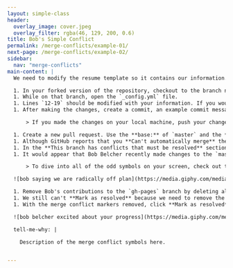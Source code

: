 ```yaml
---
layout: simple-class
header:
  overlay_image: cover.jpeg
  overlay_filter: rgba(46, 129, 200, 0.6)
title: Bob's Simple Conflict
permalink: /merge-conflicts/example-01/
next-page: /merge-conflicts/example-02/
sidebar:
  nav: "merge-conflicts"
main-content: |
  We need to modify the resume template so it contains our information. Using the GitHub Flow, we can make those changes by:

  1. In your forked version of the repository, checkout to the branch named: `username-config`.
  1. While on that branch, open the `_config.yml` file.
  1. Lines `12-19` should be modified with your information. If you would prefer to create a fictional resume, your favorite fictional character's information.
  1. After making the changes, create a commit, an example commit message might be: `Add my information`.

      > If you made the changes on your local machine, push your changes back to repository on GitHub.

  1. Create a new pull request. Use the **base:** of `master` and the **compare:** of `username-config`.
  1. Although GitHub reports that you **Can't automatically merge** these changes, you can still click **Create pull request**.
  1. In the **This branch has conflicts that must be resolved** section of the pull request, you can click the **Resolve conflicts** button to resolve the merge conflict.
  1. It would appear that Bob Belcher recently made changes to the `master` branch and modified the exact same line you did, this is what caused the merge conflict to occur.

      > To dive into all of the odd symbols on your screen, check out the **Tell me why** section.

  ![bob saying we are radically off plan](https://media.giphy.com/media/ZUShN4lbUvAt2/giphy.gif)

  1. Remove Bob's contributions to the `gh-pages` branch by deleting all of the content below the `=======` and above the `>>>>>>> gh-pages` content.
  1. We still can't **Mark as resolved** because we need to remove the **merge conflict** markers. Delete the following lines: `<<<<<<< username-config`, `=======`, and `>>>>>>> gh-pages`.
  1. With the merge conflict markers removed, click **Mark as resolved**. Congratulations, you successfully resolved a merge conflict!

  ![bob belcher excited about your progress](https://media.giphy.com/media/26ufhng4a2DRC5huw/giphy.gif)

  tell-me-why: |

    Description of the merge conflict symbols here.


---
```

